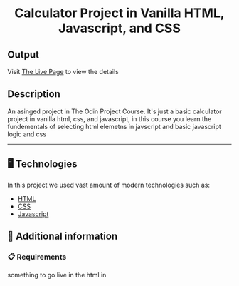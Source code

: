<p align="center">
  <h1 align="center">Calculator Project in Vanilla HTML, Javascript, and CSS</h1>
</p>

## Output

Visit [The Live Page](https://hmif.codes) to view the details

## Description

An asinged project in The Odin Project Course. It's just a basic calculator project in vanilla html, css, and javascript, in this course you learn the fundementals of selecting html elemetns in javscript and basic javascript logic and css

---
## 🖥️ Technologies

In this project we used vast amount of modern technologies such as:

- [HTML](https://developer.mozilla.org/en-US/docs/Web/HTML)
- [CSS](https://developer.mozilla.org/en-US/docs/Web/CSS)
- [Javascript](https://developer.mozilla.org/en-US/docs/Web/JavaScript)
  
## 📖 Additional information

### 📋 Requirements

something to go live in the html in


